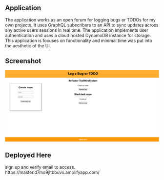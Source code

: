 <h2>Application</h2>
The application works as an open forum for logging bugs or TODOs for my own projects. It uses GraphQL subscribers to an API to sync updates across any active users sessions in real time.  The application implements user authentication and uses a cloud hosted DynamoDB instance for storage. This application is focuses on functionality and minimal time was put into the aesthetic of the UI.
<h2>Screenshot</h2>
<img src="BugLog.PNG">
<h2> Deployed Here </h2>
sign up and verify email to access. 
https://master.d7mo9jltbbuvx.amplifyapp.com/
